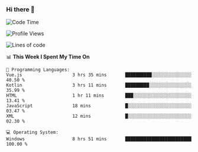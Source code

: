### Hi there 👋
<!--START_SECTION:waka-->
![Code Time](http://img.shields.io/badge/Code%20Time-30%20hrs%2013%20mins-blue)

![Profile Views](http://img.shields.io/badge/Profile%20Views-0-blue)

![Lines of code](https://img.shields.io/badge/From%20Hello%20World%20I%27ve%20Written-294.6%20thousand%20lines%20of%20code-blue)

📊 **This Week I Spent My Time On** 

```text
💬 Programming Languages: 
Vue.js                   3 hrs 35 mins       ██████████░░░░░░░░░░░░░░░   40.50 % 
Kotlin                   3 hrs 11 mins       █████████░░░░░░░░░░░░░░░░   35.99 % 
HTML                     1 hr 11 mins        ███░░░░░░░░░░░░░░░░░░░░░░   13.41 % 
JavaScript               18 mins             █░░░░░░░░░░░░░░░░░░░░░░░░   03.47 % 
XML                      12 mins             █░░░░░░░░░░░░░░░░░░░░░░░░   02.30 % 

💻 Operating System: 
Windows                  8 hrs 51 mins       █████████████████████████   100.00 % 
```


<!--END_SECTION:waka-->
<!--
**AnimeruFR/AnimeruFR** is a ✨ _special_ ✨ repository because its `README.md` (this file) appears on your GitHub profile.

Here are some ideas to get you started:

- 🔭 I’m currently working on ...
- 🌱 I’m currently learning ...
- 👯 I’m looking to collaborate on ...
- 🤔 I’m looking for help with ...
- 💬 Ask me about ...
- 📫 How to reach me: ...
- 😄 Pronouns: ...
- ⚡ Fun fact: ...
-->
